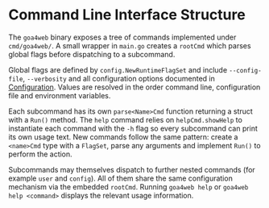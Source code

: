 # Command Line Interface Structure

The `goa4web` binary exposes a tree of commands implemented under
`cmd/goa4web/`. A small wrapper in `main.go` creates a `rootCmd` which
parses global flags before dispatching to a subcommand.

Global flags are defined by `config.NewRuntimeFlagSet` and include
`--config-file`, `--verbosity` and all configuration options documented in
[Configuration](configuration.md). Values are resolved in the order
command line, configuration file and environment variables.

Each subcommand has its own `parse<Name>Cmd` function returning a struct
with a `Run()` method. The `help` command relies on `helpCmd.showHelp` to
instantiate each command with the `-h` flag so every subcommand can print
its own usage text. New commands follow the same pattern: create a
`<name>Cmd` type with a `FlagSet`, parse any arguments and implement
`Run()` to perform the action.

Subcommands may themselves dispatch to further nested commands (for
example `user` and `config`). All of them share the same configuration
mechanism via the embedded `rootCmd`. Running `goa4web help` or
`goa4web help <command>` displays the relevant usage information.
